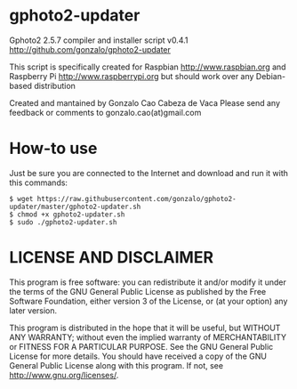 gphoto2-updater
===============

Gphoto2 2.5.7 compiler and installer script v0.4.1
http://github.com/gonzalo/gphoto2-updater

This script is specifically created for Raspbian http://www.raspbian.org
and Raspberry Pi http://www.raspberrypi.org but should work over any 
Debian-based distribution

Created and mantained by Gonzalo Cao Cabeza de Vaca
Please send any feedback or comments to gonzalo.cao(at)gmail.com


How-to use
==========
Just be sure you are connected to the Internet and download and run it with this commands:

```
$ wget https://raw.githubusercontent.com/gonzalo/gphoto2-updater/master/gphoto2-updater.sh
$ chmod +x gphoto2-updater.sh
$ sudo ./gphoto2-updater.sh
```

LICENSE AND DISCLAIMER
======================

This program is free software: you can redistribute it and/or modify
it under the terms of the GNU General Public License as published by
the Free Software Foundation, either version 3 of the License, or
(at your option) any later version.

This program is distributed in the hope that it will be useful,
but WITHOUT ANY WARRANTY; without even the implied warranty of
MERCHANTABILITY or FITNESS FOR A PARTICULAR PURPOSE.  See the
GNU General Public License for more details.
You should have received a copy of the GNU General Public License
along with this program.  If not, see <http://www.gnu.org/licenses/>.


